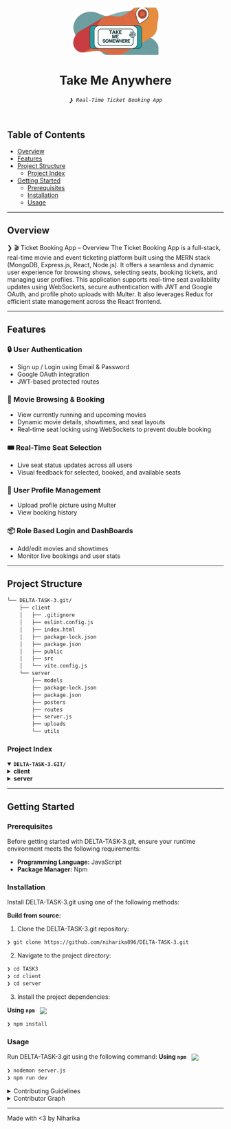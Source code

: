 <p align="center">
  <img src="https://github.com/niharika896/DELTA-TASK-3/blob/main/client/src/assets/logo-bg.png" alt="Take Me Anywhere Logo" width="200"/>
</p>

<h1 align="center">Take Me Anywhere</h1>

<p align="center">
  <em><code>❯ Real-Time Ticket Booking App</code></em>
</p>

<br/>

##  Table of Contents

- [ Overview](#overview)
- [ Features](#features)
- [ Project Structure](#project-structure)
  - [ Project Index](#project-index)
- [ Getting Started](#getting-started)
  - [ Prerequisites](#prerequisites)
  - [ Installation](#installation)
  - [ Usage](#usage)
---

##  Overview

❯ 🎬 Ticket Booking App – Overview
The Ticket Booking App is a full-stack, real-time movie and event ticketing platform built using the MERN stack (MongoDB, Express.js, React, Node.js). It offers a seamless and dynamic user experience for browsing shows, selecting seats, booking tickets, and managing user profiles.
This application supports real-time seat availability updates using WebSockets, secure authentication with JWT and Google OAuth, and profile photo uploads with Multer. It also leverages Redux for efficient state management across the React frontend.

---

## Features

### 🔒 User Authentication
- Sign up / Login using Email & Password  
- Google OAuth integration  
- JWT-based protected routes  

### 🎥 Movie Browsing & Booking
- View currently running and upcoming movies  
- Dynamic movie details, showtimes, and seat layouts  
- Real-time seat locking using WebSockets to prevent double booking  

### 🎟️ Real-Time Seat Selection
- Live seat status updates across all users  
- Visual feedback for selected, booked, and available seats  

### 👤 User Profile Management
- Upload profile picture using Multer  
- View booking history  

### 📦 Role Based Login and DashBoards
- Add/edit movies and showtimes  
- Monitor live bookings and user stats  


---

##  Project Structure

```sh
└── DELTA-TASK-3.git/
    ├── client
    │   ├── .gitignore
    │   ├── eslint.config.js
    │   ├── index.html
    │   ├── package-lock.json
    │   ├── package.json
    │   ├── public
    │   ├── src
    │   └── vite.config.js
    └── server
        ├── models
        ├── package-lock.json
        ├── package.json
        ├── posters
        ├── routes
        ├── server.js
        ├── uploads
        └── utils
```


###  Project Index
<details open>
	<summary><b><code>DELTA-TASK-3.GIT/</code></b></summary>
	<details>
		<summary><b>client</b></summary>
		<blockquote>
			<table>
				<tr>
					<td><b><a href='https://github.com/niharika896/DELTA-TASK-3/blob/main/client/package-lock.json'>package-lock.json</a></b></td>
					<td><code>❯ Auto-generated lockfile for managing installed NPM dependencies</code></td>
				</tr>
				<tr>
					<td><b><a href='https://github.com/niharika896/DELTA-TASK-3/blob/main/client/vite.config.js'>vite.config.js</a></b></td>
					<td><code>❯ Vite configuration for frontend bundling</code></td>
				</tr>
				<tr>
					<td><b><a href='https://github.com/niharika896/DELTA-TASK-3/blob/main/client/package.json'>package.json</a></b></td>
					<td><code>❯ Declares client-side dependencies and scripts</code></td>
				</tr>
				<tr>
					<td><b><a href='https://github.com/niharika896/DELTA-TASK-3/blob/main/client/index.html'>index.html</a></b></td>
					<td><code>❯ HTML entry point rendered by React</code></td>
				</tr>
				<tr>
					<td><b><a href='https://github.com/niharika896/DELTA-TASK-3/blob/main/client/eslint.config.js'>eslint.config.js</a></b></td>
					<td><code>❯ ESLint configuration for code linting</code></td>
				</tr>
			</table>
			<details>
				<summary><b>src</b></summary>
				<blockquote>
					<table>
						<tr>
							<td><b><a href='https://github.com/niharika896/DELTA-TASK-3/blob/main/client/src/api.js'>api.js</a></b></td>
							<td><code>❯ Axios instance for API requests</code></td>
						</tr>
						<tr>
							<td><b><a href='https://github.com/niharika896/DELTA-TASK-3/blob/main/client/src/main.jsx'>main.jsx</a></b></td>
							<td><code>❯ Root React render file</code></td>
						</tr>
						<tr>
							<td><b><a href='https://github.com/niharika896/DELTA-TASK-3/blob/main/client/src/TypeRouter.jsx'>TypeRouter.jsx</a></b></td>
							<td><code>❯ Component-based router for user/vendor roles</code></td>
						</tr>
					</table>
					<details>
						<summary><b>features</b></summary>
						<blockquote>
							<table>
								<tr>
									<td><b><a href='https://github.com/niharika896/DELTA-TASK-3/blob/main/client/src/features/vendorId.js'>vendorId.js</a></b></td>
									<td><code>❯ Redux slice for vendor ID state</code></td>
								</tr>
								<tr>
									<td><b><a href='https://github.com/niharika896/DELTA-TASK-3/blob/main/client/src/features/Image.js'>Image.js</a></b></td>
									<td><code>❯ Redux slice for managing profile image upload state</code></td>
								</tr>
								<tr>
									<td><b><a href='https://github.com/niharika896/DELTA-TASK-3/blob/main/client/src/features/Email.js'>Email.js</a></b></td>
									<td><code>❯ Redux slice for storing user email</code></td>
								</tr>
								<tr>
									<td><b><a href='https://github.com/niharika896/DELTA-TASK-3/blob/main/client/src/features/NavigateTo.js'>NavigateTo.js</a></b></td>
									<td><code>❯ Utility function or hook to navigate between pages</code></td>
								</tr>
								<tr>
									<td><b><a href='https://github.com/niharika896/DELTA-TASK-3/blob/main/client/src/features/City.js'>City.js</a></b></td>
									<td><code>❯ Redux slice for managing selected city state</code></td>
								</tr>
								<tr>
									<td><b><a href='https://github.com/niharika896/DELTA-TASK-3/blob/main/client/src/features/Wallet.js'>Wallet.js</a></b></td>
									<td><code>❯ Redux slice for tracking wallet balance or transactions</code></td>
								</tr>
								<tr>
									<td><b><a href='https://github.com/niharika896/DELTA-TASK-3/blob/main/client/src/features/isCityChosen.js'>isCityChosen.js</a></b></td>
									<td><code>❯ Redux state to check if a city has been selected</code></td>
								</tr>
								<tr>
									<td><b><a href='https://github.com/niharika896/DELTA-TASK-3/blob/main/client/src/features/isLoggedIn.js'>isLoggedIn.js</a></b></td>
									<td><code>❯ Redux state to manage user login status</code></td>
								</tr>
								<tr>
									<td><b><a href='https://github.com/niharika896/DELTA-TASK-3/blob/main/client/src/features/Name.js'>Name.js</a></b></td>
									<td><code>❯ Redux slice for storing user display name</code></td>
								</tr>
								<tr>
									<td><b><a href='https://github.com/niharika896/DELTA-TASK-3/blob/main/client/src/features/ProfileType.js'>ProfileType.js</a></b></td>
									<td><code>❯ Redux slice for differentiating between user and vendor</code></td>
								</tr>
							</table>
						</blockquote>
					</details>
					<details>
						<summary><b>Admin</b></summary>
						<blockquote>
							<table>
								<tr>
									<td><b><a href='https://github.com/niharika896/DELTA-TASK-3/blob/main/client/src/Admin/AdminHP.jsx'>AdminHP.jsx</a></b></td>
									<td><code>❯ Admin home page with dashboard and navigation</code></td>
								</tr>
								<tr>
									<td><b><a href='https://github.com/niharika896/DELTA-TASK-3/blob/main/client/src/Admin/Audit.jsx'>Audit.jsx</a></b></td>
									<td><code>❯ View and manage system audit logs and activity</code></td>
								</tr>
								<tr>
									<td><b><a href='https://github.com/niharika896/DELTA-TASK-3/blob/main/client/src/Admin/EditEvent.jsx'>EditEvent.jsx</a></b></td>
									<td><code>❯ Interface for editing movie/event details</code></td>
								</tr>
								<tr>
									<td><b><a href='https://github.com/niharika896/DELTA-TASK-3/blob/main/client/src/Admin/Vendors.jsx'>Vendors.jsx</a></b></td>
									<td><code>❯ Manage and verify event/movie vendors</code></td>
								</tr>
							</table>
							<details>
								<summary><b>components</b></summary>
								<blockquote>
									<table>
										<tr>
											<td><b><a href='https://github.com/niharika896/DELTA-TASK-3/blob/main/client/src/Admin/components/NavbarA.jsx'>NavbarA.jsx</a></b></td>
											<td><code>❯ Navigation bar for admin dashboard</code></td>
										</tr>
									</table>
								</blockquote>
							</details>
						</blockquote>
					</details>
					<details>
						<summary><b>components</b></summary>
						<blockquote>
							<table>
								<tr>
									<td><b><a href='https://github.com/niharika896/DELTA-TASK-3/blob/main/client/src/components/Carousel.jsx'>Carousel.jsx</a></b></td>
									<td><code>❯ Sliding banner for highlighting featured movies/events</code></td>
								</tr>
								<tr>
									<td><b><a href='https://github.com/niharika896/DELTA-TASK-3/blob/main/client/src/components/Navbar.jsx'>Navbar.jsx</a></b></td>
									<td><code>❯ Top navigation bar for user access and routing</code></td>
								</tr>
								<tr>
									<td><b><a href='https://github.com/niharika896/DELTA-TASK-3/blob/main/client/src/components/GoogleLogin.jsx'>GoogleLogin.jsx</a></b></td>
									<td><code>❯ Google OAuth login component</code></td>
								</tr>
								<tr>
									<td><b><a href='https://github.com/niharika896/DELTA-TASK-3/blob/main/client/src/components/Chatbot.jsx'>Chatbot.jsx</a></b></td>
									<td><code>❯ Interactive chatbot interface for user queries</code></td>
								</tr>
								<tr>
									<td><b><a href='https://github.com/niharika896/DELTA-TASK-3/blob/main/client/src/components/SideBar.jsx'>SideBar.jsx</a></b></td>
									<td><code>❯ Sidebar navigation for additional options/menus</code></td>
								</tr>
								<tr>
									<td><b><a href='https://github.com/niharika896/DELTA-TASK-3/blob/main/client/src/components/EventsPosters.jsx'>EventsPosters.jsx</a></b></td>
									<td><code>❯ Component to display event posters</code></td>
								</tr>
								<tr>
									<td><b><a href='https://github.com/niharika896/DELTA-TASK-3/blob/main/client/src/components/Chatbot.css'>Chatbot.css</a></b></td>
									<td><code>❯ Styling for chatbot interface</code></td>
								</tr>
								<tr>
									<td><b><a href='https://github.com/niharika896/DELTA-TASK-3/blob/main/client/src/components/UsernameLogin.jsx'>UsernameLogin.jsx</a></b></td>
									<td><code>❯ Username/password login form</code></td>
								</tr>
								<tr>
									<td><b><a href='https://github.com/niharika896/DELTA-TASK-3/blob/main/client/src/components/carousel.css'>carousel.css</a></b></td>
									<td><code>❯ Stylesheet for Carousel component</code></td>
								</tr>
								<tr>
									<td><b><a href='https://github.com/niharika896/DELTA-TASK-3/blob/main/client/src/components/MoviesPosters.jsx'>MoviesPosters.jsx</a></b></td>
									<td><code>❯ Component to display currently running movie posters</code></td>
								</tr>
							</table>
						</blockquote>
					</details>
					<details>
						<summary><b>redux</b></summary>
						<blockquote>
							<table>
								<tr>
									<td><b><a href='https://github.com/niharika896/DELTA-TASK-3/blob/main/client/src/redux/store-persist.js'>store-persist.js</a></b></td>
									<td><code>❯ Redux store configuration with persistence using localStorage</code></td>
								</tr>
							</table>
						</blockquote>
					</details>
					<details>
						<summary><b>Vendor</b></summary>
						<blockquote>
							<table>
								<tr>
									<td><b><a href='https://github.com/niharika896/DELTA-TASK-3/blob/main/client/src/Vendor/HomePage.jsx'>HomePage.jsx</a></b></td>
									<td><code>❯ Vendor dashboard displaying all key event info</code></td>
								</tr>
								<tr>
									<td><b><a href='https://github.com/niharika896/DELTA-TASK-3/blob/main/client/src/Vendor/CreateEvent.jsx'>CreateEvent.jsx</a></b></td>
									<td><code>❯ Interface for vendors to create and submit new events</code></td>
								</tr>
								<tr>
									<td><b><a href='https://github.com/niharika896/DELTA-TASK-3/blob/main/client/src/Vendor/VendorDetails.jsx'>VendorDetails.jsx</a></b></td>
									<td><code>❯ Displays the vendor's profile and registered info</code></td>
								</tr>
								<tr>
									<td><b><a href='https://github.com/niharika896/DELTA-TASK-3/blob/main/client/src/Vendor/WaitPage.jsx'>WaitPage.jsx</a></b></td>
									<td><code>❯ Shown while vendor approval is pending</code></td>
								</tr>
								<tr>
									<td><b><a href='https://github.com/niharika896/DELTA-TASK-3/blob/main/client/src/Vendor/DeclinedPage.jsx'>DeclinedPage.jsx</a></b></td>
									<td><code>❯ Shown when vendor request is declined</code></td>
								</tr>
							</table>
							<details>
								<summary><b>components</b></summary>
								<blockquote>
									<table>
										<tr>
											<td><b><a href='https://github.com/niharika896/DELTA-TASK-3/blob/main/client/src/Vendor/components/Navbar.jsx'>Navbar.jsx</a></b></td>
											<td><code>❯ Top navigation bar specific to vendor pages</code></td>
										</tr>
									</table>
								</blockquote>
							</details>
						</blockquote>
					</details>
					<details>
						<summary><b>User</b></summary>
						<blockquote>
							<table>
								<tr>
									<td><b><a href='https://github.com/niharika896/DELTA-TASK-3/blob/main/client/src/User/UserRouter.jsx'>UserRouter.jsx</a></b></td>
									<td><code>❯ Routing configuration for user-side pages</code></td>
								</tr>
								<tr>
									<td><b><a href='https://github.com/niharika896/DELTA-TASK-3/blob/main/client/src/User/index.css'>index.css</a></b></td>
									<td><code>❯ Global styles for user module</code></td>
								</tr>
								<tr>
									<td><b><a href='https://github.com/niharika896/DELTA-TASK-3/blob/main/client/src/User/HomePage.css'>HomePage.css</a></b></td>
									<td><code>❯ Styling for user homepage layout</code></td>
								</tr>
								<tr>
									<td><b><a href='https://github.com/niharika896/DELTA-TASK-3/blob/main/client/src/User/Success.jsx'>Success.jsx</a></b></td>
									<td><code>❯ Booking/payment success confirmation screen</code></td>
								</tr>
								<tr>
									<td><b><a href='https://github.com/niharika896/DELTA-TASK-3/blob/main/client/src/User/Failure.jsx'>Failure.jsx</a></b></td>
									<td><code>❯ Error screen for failed bookings or payments</code></td>
								</tr>
								<tr>
									<td><b><a href='https://github.com/niharika896/DELTA-TASK-3/blob/main/client/src/User/HomePage.jsx'>HomePage.jsx</a></b></td>
									<td><code>❯ Main landing page for users with movie/event highlights</code></td>
								</tr>
								<tr>
									<td><b><a href='https://github.com/niharika896/DELTA-TASK-3/blob/main/client/src/User/Movies.jsx'>Movies.jsx</a></b></td>
									<td><code>❯ Displays available movies for booking</code></td>
								</tr>
								<tr>
									<td><b><a href='https://github.com/niharika896/DELTA-TASK-3/blob/main/client/src/User/SeatSelection.jsx'>SeatSelection.jsx</a></b></td>
									<td><code>❯ Interactive UI for selecting movie seats</code></td>
								</tr>
								<tr>
									<td><b><a href='https://github.com/niharika896/DELTA-TASK-3/blob/main/client/src/User/PastBookings.jsx'>PastBookings.jsx</a></b></td>
									<td><code>❯ Lists user's previously booked events/movies</code></td>
								</tr>
								<tr>
									<td><b><a href='https://github.com/niharika896/DELTA-TASK-3/blob/main/client/src/User/Events.jsx'>Events.jsx</a></b></td>
									<td><code>❯ Displays available public events to users</code></td>
								</tr>
								<tr>
									<td><b><a href='https://github.com/niharika896/DELTA-TASK-3/blob/main/client/src/User/UserDetails.jsx'>UserDetails.jsx</a></b></td>
									<td><code>❯ Displays and allows update of user details</code></td>
								</tr>
								<tr>
									<td><b><a href='https://github.com/niharika896/DELTA-TASK-3/blob/main/client/src/User/ConfirmBooking.jsx'>ConfirmBooking.jsx</a></b></td>
									<td><code>❯ Final confirmation step before placing booking</code></td>
								</tr>
								<tr>
									<td><b><a href='https://github.com/niharika896/DELTA-TASK-3/blob/main/client/src/User/UserDetailsUsername.jsx'>UserDetailsUsername.jsx</a></b></td>
									<td><code>❯ Component for fetching details using username</code></td>
								</tr>
							</table>
						</blockquote>
					</details>
				</blockquote>
			</details>
		</blockquote>
	</details>
	<details>
		<summary><b>server</b></summary>
		<blockquote>
			<table>
				<tr>
					<td><b><a href='https://github.com/niharika896/DELTA-TASK-3/blob/main/server/package-lock.json'>package-lock.json</a></b></td>
					<td><code>❯ Auto-generated lockfile for backend dependencies</code></td>
				</tr>
				<tr>
					<td><b><a href='https://github.com/niharika896/DELTA-TASK-3/blob/main/server/package.json'>package.json</a></b></td>
					<td><code>❯ Backend project metadata and dependencies setup</code></td>
				</tr>
				<tr>
					<td><b><a href='https://github.com/niharika896/DELTA-TASK-3/blob/main/server/server.js'>server.js</a></b></td>
					<td><code>❯ Express app entrypoint; configures middleware, routes, and database connection</code></td>
				</tr>
			</table>
			<details>
				<summary><b>posters</b></summary>
				<blockquote>
					<table>
						<tr>
							<td><b><a href='https://github.com/niharika896/DELTA-TASK-3/blob/main/server/posters/kkc.avif'>kkc.avif</a></b></td>
							<td><code>❯ Static movie poster image for frontend display</code></td>
						</tr>
						<tr>
							<td><b><a href='https://github.com/niharika896/DELTA-TASK-3/blob/main/server/posters/mpbmv.avif'>mpbmv.avif</a></b></td>
							<td><code>❯ Static event poster image for frontend display</code></td>
						</tr>
					</table>
				</blockquote>
			</details>
			<details>
				<summary><b>uploads</b></summary>
				<blockquote>
					<table>
						<tr>
							<td><b><a href='https://github.com/niharika896/DELTA-TASK-3/blob/main/server/uploads/356e3cc7832b5b7a41e1bb2152263b2b'>356e3cc7832b5b7a41e1bb2152263b2b</a></b></td>
							<td><code>❯ Profile picture or booking-related uploaded file</code></td>
						</tr>
					</table>
				</blockquote>
			</details>
			<details>
				<summary><b>models</b></summary>
				<blockquote>
					<table>
						<tr>
							<td><b><a href='https://github.com/niharika896/DELTA-TASK-3/blob/main/server/models/UsernameUserModel.js'>UsernameUserModel.js</a></b></td>
							<td><code>❯ Mongoose schema for users registered with username/password</code></td>
						</tr>
						<tr>
							<td><b><a href='https://github.com/niharika896/DELTA-TASK-3/blob/main/server/models/MovieposterModel.js'>MovieposterModel.js</a></b></td>
							<td><code>❯ Schema for storing movie poster metadata</code></td>
						</tr>
						<tr>
							<td><b><a href='https://github.com/niharika896/DELTA-TASK-3/blob/main/server/models/dbConnectionEventsTimings.js'>dbConnectionEventsTimings.js</a></b></td>
							<td><code>❯ Mongoose model for event timings data</code></td>
						</tr>
						<tr>
							<td><b><a href='https://github.com/niharika896/DELTA-TASK-3/blob/main/server/models/dbConnectionPosters.js'>dbConnectionPosters.js</a></b></td>
							<td><code>❯ Mongoose model for poster uploads</code></td>
						</tr>
						<tr>
							<td><b><a href='https://github.com/niharika896/DELTA-TASK-3/blob/main/server/models/dbConnectionProfiles.js'>dbConnectionProfiles.js</a></b></td>
							<td><code>❯ Schema for user profile documents</code></td>
						</tr>
						<tr>
							<td><b><a href='https://github.com/niharika896/DELTA-TASK-3/blob/main/server/models/VendorModel.js'>VendorModel.js</a></b></td>
							<td><code>❯ Schema for vendor registration and profile data</code></td>
						</tr>
						<tr>
							<td><b><a href='https://github.com/niharika896/DELTA-TASK-3/blob/main/server/models/dbSeatsConnection.js'>dbSeatsConnection.js</a></b></td>
							<td><code>❯ Model representing seat availability and selection</code></td>
						</tr>
						<tr>
							<td><b><a href='https://github.com/niharika896/DELTA-TASK-3/blob/main/server/models/Usermodel.js'>Usermodel.js</a></b></td>
							<td><code>❯ Mongoose schema for general user data</code></td>
						</tr>
						<tr>
							<td><b><a href='https://github.com/niharika896/DELTA-TASK-3/blob/main/server/models/EventsposterModel.js'>EventsposterModel.js</a></b></td>
							<td><code>❯ Schema for event poster metadata</code></td>
						</tr>
						<tr>
							<td><b><a href='https://github.com/niharika896/DELTA-TASK-3/blob/main/server/models/dbConnectionMovieTimings.js'>dbConnectionMovieTimings.js</a></b></td>
							<td><code>❯ Mongoose schema for movie showtimes</code></td>
						</tr>
					</table>
				</blockquote>
			</details>
			<details>
				<summary><b>routes</b></summary>
				<blockquote>
					<table>
						<tr>
							<td><b><a href='https://github.com/niharika896/DELTA-TASK-3/blob/main/server/routes/MoviesRoute.js'>MoviesRoute.js</a></b></td>
							<td><code>❯ API endpoints for movie data retrieval</code></td>
						</tr>
						<tr>
							<td><b><a href='https://github.com/niharika896/DELTA-TASK-3/blob/main/server/routes/pastBookings.js'>pastBookings.js</a></b></td>
							<td><code>❯ Endpoint to fetch user's previous bookings</code></td>
						</tr>
						<tr>
							<td><b><a href='https://github.com/niharika896/DELTA-TASK-3/blob/main/server/routes/cancelBooking.js'>cancelBooking.js</a></b></td>
							<td><code>❯ API to cancel existing bookings</code></td>
						</tr>
						<tr>
							<td><b><a href='https://github.com/niharika896/DELTA-TASK-3/blob/main/server/routes/SaveBookingInfo.js'>SaveBookingInfo.js</a></b></td>
							<td><code>❯ Route to store new booking details</code></td>
						</tr>
						<tr>
							<td><b><a href='https://github.com/niharika896/DELTA-TASK-3/blob/main/server/routes/updateRoute.js'>updateRoute.js</a></b></td>
							<td><code>❯ Generic update route for various data types</code></td>
						</tr>
						<tr>
							<td><b><a href='https://github.com/niharika896/DELTA-TASK-3/blob/main/server/routes/chatbot.js'>chatbot.js</a></b></td>
							<td><code>❯ Webhook endpoints for chatbot interactions</code></td>
						</tr>
						<tr>
							<td><b><a href='https://github.com/niharika896/DELTA-TASK-3/blob/main/server/routes/AuthRoute.js'>AuthRoute.js</a></b></td>
							<td><code>❯ Routes for Authorization</code></td> 
						</tr>
					</table>
				</blockquote>
			</details>
		</blockquote>
	</details>
</details>
								
---
##  Getting Started

###  Prerequisites

Before getting started with DELTA-TASK-3.git, ensure your runtime environment meets the following requirements:

- **Programming Language:** JavaScript
- **Package Manager:** Npm


###  Installation

Install DELTA-TASK-3.git using one of the following methods:

**Build from source:**

1. Clone the DELTA-TASK-3.git repository:
```sh
❯ git clone https://github.com/niharika896/DELTA-TASK-3.git
```

2. Navigate to the project directory:
```sh
❯ cd TASK3
❯ cd client
❯ cd server
```

3. Install the project dependencies:


**Using `npm`** &nbsp; [<img align="center" src="https://img.shields.io/badge/npm-CB3837.svg?style={badge_style}&logo=npm&logoColor=white" />](https://www.npmjs.com/)

```sh
❯ npm install
```




###  Usage
Run DELTA-TASK-3.git using the following command:
**Using `npm`** &nbsp; [<img align="center" src="https://img.shields.io/badge/npm-CB3837.svg?style={badge_style}&logo=npm&logoColor=white" />](https://www.npmjs.com/)

```sh
❯ nodemon server.js
❯ npm run dev
```

<details closed>
<summary>Contributing Guidelines</summary>

1. **Fork the Repository**: Start by forking the project repository to your github account.
2. **Clone Locally**: Clone the forked repository to your local machine using a git client.
   ```sh
   git clone https://github.com/niharika896/DELTA-TASK-3.git
   ```
3. **Create a New Branch**: Always work on a new branch, giving it a descriptive name.
   ```sh
   git checkout -b new-feature-x
   ```
4. **Make Your Changes**: Develop and test your changes locally.
5. **Commit Your Changes**: Commit with a clear message describing your updates.
   ```sh
   git commit -m 'Implemented new feature x.'
   ```
6. **Push to github**: Push the changes to your forked repository.
   ```sh
   git push origin new-feature-x
   ```
7. **Submit a Pull Request**: Create a PR against the original project repository. Clearly describe the changes and their motivations.
8. **Review**: Once your PR is reviewed and approved, it will be merged into the main branch. Congratulations on your contribution!
</details>

<details closed>
<summary>Contributor Graph</summary>
<br>
<p align="left">
   <a href="https://github.com{/niharika896/DELTA-TASK-3.git/}graphs/contributors">
      <img src="https://contrib.rocks/image?repo=niharika896/DELTA-TASK-3.git">
   </a>
</p>
</details>

---
Made with <3 by Niharika
